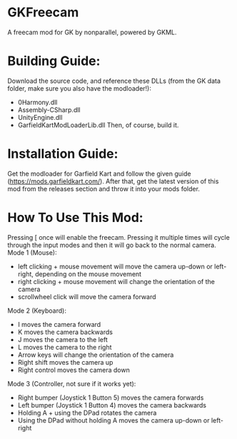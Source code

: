 # GKFreecam
A freecam mod for GK by nonparallel, powered by GKML.

# Building Guide:
Download the source code, and reference these DLLs (from the GK data folder, make sure you also have the modloader!):
  - 0Harmony.dll
  - Assembly-CSharp.dll
  - UnityEngine.dll
  - GarfieldKartModLoaderLib.dll
Then, of course, build it.
# Installation Guide:
Get the modloader for Garfield Kart and follow the given guide (https://mods.garfieldkart.com/).
After that, get the latest version of this mod from the releases section and throw it into your mods folder.

# How To Use This Mod:

Pressing [ once will enable the freecam. Pressing it multiple times will cycle through the input modes and then it will go back to the normal camera.
Mode 1 (Mouse):
  - left clicking + mouse movement will move the camera up-down or left-right, depending on the mouse movement
  - right clicking + mouse movement will change the orientation of the camera
  - scrollwheel click will move the camera forward
  
Mode 2 (Keyboard):
  - I moves the camera forward
  - K moves the camera backwards
  - J moves the camera to the left
  - L moves the camera to the right
  - Arrow keys will change the orientation of the camera
  - Right shift moves the camera up
  - Right control moves the camera down
  
Mode 3 (Controller, not sure if it works yet):
  - Right bumper (Joystick 1 Button 5) moves the camera forwards
  - Left bumper (Joystick 1 Button 4) moves the camera backwards
  - Holding A + using the DPad rotates the camera
  - Using the DPad without holding A moves the camera up-down or left-right
